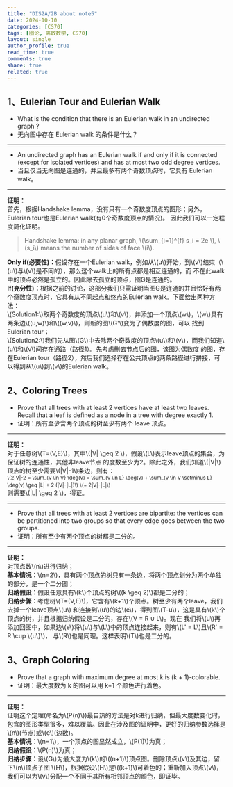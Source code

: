```yaml
---
title: "DIS2A/2B about note5"
date: 2024-10-10
categories: [CS70]
tags: [图论, 离散数学, CS70]
layout: single
author_profile: true
read_time: true
comments: true
share: true
related: true
---
```


## 1、Eulerian Tour and Eulerian Walk

- What is the condition that there is an Eulerian walk in an undirected graph ?
- 无向图中存在 Eulerian walk 的条件是什么？

---

- An undirected graph has an Eulerian walk if and only if it is connected (except for isolated
  vertices) and has at most two odd degree vertices.
- 当且仅当无向图是连通的，并且最多有两个奇数顶点时，它具有 Eulerian walk。

---

<head>  
    <meta charset="UTF-8">    
    <script src="https://polyfill.io/v3/polyfill.min.js?features=es6"></script>  
    <script id="MathJax-script" async src="https://cdn.jsdelivr.net/npm/mathjax@3/es5/tex-mml-chtml.js"></script>  
</head>  
<body> 
    <p><strong>证明：</strong><br>
    首先，根据Handshake lemma，没有只有一个奇数度顶点的图形；另外，Eulerian tour也是Eulerian walk(有0个奇数度顶点的情况)。
    因此我们可以一定程度简化证明。<br>
    <blockquote>  
        <p>Handshake lemma: in any planar graph, \(\sum_{i=1}^{f} s_i = 2e \), \(s_i\) means the number of sides of face \(i\).</p>   
    </blockquote>
    <strong>Only if(必要性)：</strong>假设存在一个Eulerian walk，例如从\(u\)开始，到\(v\)结束（\(u\)与\(v\)是不同的），那么这个walk上的所有点都是相互连通的，而
    不在此walk中的顶点必然是孤立的。因此除去孤立的顶点，图G是连通的。<br>
    <strong>If(充分性)：</strong>根据之前的讨论，这部分我们只需证明当图G是连通的并且恰好有两个奇数度顶点时，它具有从不同起点和终点的Eulerian walk。下面给出两种方法：<br>
    \(Solution1:\)取两个奇数度的顶点\(u\)和\(v\)，并添加一个顶点\(w\)，\(w\)具有两条边\((u,w)\)和\((w,v)\)，则新的图\(G'\)变为了偶数度的图，可以
    找到Eulerian tour；<br>
    \(Solution2:\)我们先从图\(G\)中去除两个奇数度的顶点\(u\)和\(v\)，而我们知道\(u\)和\(v\)间存在通路（路径1）。先考虑删去节点后的图，该图为偶数度
    的图，存在Eulerian tour（路径2），然后我们选择存在公共顶点的两条路径进行拼接，可以得到从\(u\)到\(v\)的Eulerian walk。
    </p>  
</body>

## 2、Coloring Trees

- Prove that all trees with at least 2 vertices have at least two leaves. Recall that a leaf is defined
  as a node in a tree with degree exactly 1.
- 证明：所有至少含两个顶点的树至少有两个 leave 顶点。

---

<head>  
    <meta charset="UTF-8">    
    <script src="https://polyfill.io/v3/polyfill.min.js?features=es6"></script>  
    <script id="MathJax-script" async src="https://cdn.jsdelivr.net/npm/mathjax@3/es5/tex-mml-chtml.js"></script>  
</head>  
<body> 
    <p><strong>证明：</strong><br>
    对于任意树\(T=(V,E)\)，其中\(|V| \geq 2 \)，假设\(L\)表示leave顶点的集合，为保证树的连通性，其他非leave节点
    的度数至少为2。除此之外，我们知道\(|V|\)顶点的树至少需要\(|V|-1\)条边，则有：<br>
    <small>\(2|V|-2 = \sum_{v \in V} \deg(v) = \sum_{v \in L} \deg(v) + \sum_{v \in V \setminus L} \deg(v) \geq |L| + 2 (|V|-|L|)\)</small>
    <small>\(= 2|V|-|L|\)</small><br>
    则需要\(|L| \geq 2 \)，得证。
    </p>
</body>

---

- Prove that all trees with at least 2 vertices are bipartite: the vertices can be partitioned into two
  groups so that every edge goes between the two groups.
- 证明：所有至少有两个顶点的树都是二分的。

---

<head>  
    <meta charset="UTF-8">    
    <script src="https://polyfill.io/v3/polyfill.min.js?features=es6"></script>  
    <script id="MathJax-script" async src="https://cdn.jsdelivr.net/npm/mathjax@3/es5/tex-mml-chtml.js"></script>  
</head>  
<body> 
    <p><strong>证明：</strong><br>
    对顶点数\(n\)进行归纳；<br>
    <strong>基本情况：</strong>\(n=2\)，具有两个顶点的树只有一条边，将两个顶点划分为两个单独的部分，是一个二分图；<br>
    <strong>归纳假设：</strong>假设任意具有\(k\)个顶点的树\((k \geq 2)\)都是二分的；<br>
    <strong>归纳步骤：</strong>考虑树\(T=(V,E)\)，它含有\(k+1\)个顶点。树至少有两个leave，我们去掉一个leave顶点\(u\)
    和连接到\(u\)的边\(e\)，得到图\(T-u\)，这是具有\(k\)个顶点的树，并且根据归纳假设是二分的，存在\(V = R ∪ L\)。现在
    我们将\(u\)再添加回图中，如果边\(e\)将\(u\)与\(L\)中的顶点连接起来，则有\(L' = L\)且\(R' = R \cup \{u\}\)，
    与\(R\)也是同理。这样表明\(T\)也是二分的。
    </p>
</body>

## 3、Graph Coloring

- Prove that a graph with maximum degree at most k is (k + 1)-colorable.
- 证明：最大度数为 k 的图可以用 k+1 个颜色进行着色。

---

<head>  
    <meta charset="UTF-8">    
    <script src="https://polyfill.io/v3/polyfill.min.js?features=es6"></script>  
    <script id="MathJax-script" async src="https://cdn.jsdelivr.net/npm/mathjax@3/es5/tex-mml-chtml.js"></script>  
</head>
<body>
    <p><strong>证明：</strong><br>
    证明这个定理(命名为\(P(n)\))最自热的方法是对k进行归纳，但最大度数变化时，包含的图形类型很多，难以覆盖。因此在涉及图的证明中，更好的归纳参数选择是\(n\)(节点)或\(e\)(边数)。<br>
    <strong>基本情况：</strong>\(n=1\)，一个顶点的图显然成立，\(P(1)\)为真；<br>
    <strong>归纳假设：</strong>\(P(n)\)为真；<br>
    <strong>归纳步骤：</strong>设\(G\)为最大度为\(k\)的\((n+1)\)顶点图。删除顶点\(v\)及其边，留下\(n\)顶点子图
    \(H\)，根据假设\(H\)是\((k+1)\)可着色的；重新加入顶点\(v\)，我们可以为\(v\)分配一个不同于其所有相邻顶点的颜色，即证毕。
    </p>
</body>
